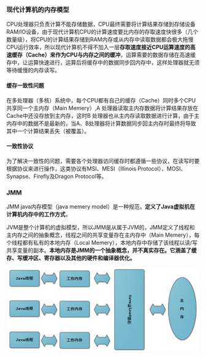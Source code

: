 ### 现代计算机的内存模型

CPU处理器只负责计算不能存储数据，CPU最终需要将计算结果存储到存储设备RAM/IO设备，由于现代计算机CPU的计算速度要比内存的存取速度快很多（几个数量级），将CPU的计算结果存储到RAM内存或从内存中读取数据都会极大拖慢CPU运行效率，所以现代计算机不得不加入一层**存取速度接近CPU运算速度的高速缓存（Cache）来作为CPU与内存之间的缓冲**，运算需要的数据存储在高速缓存中，让运算快速进行，运算后将缓存中的数据同步回内存中，这样处理器就无须等待缓慢的内存读写。



#### 缓存一致性问题

在多处理器（多核）系统中，每个CPU都有自己的缓存（Cache）同时多个CPU共享同一个主内存（Main Memery）,A 处理器读取主内存数据将计算结果存放在Cache中还没存放到主内存，这时B 处理器也从主内存读取数据进行计算，由于主内存中的数据不是最新的，当A、B处理器将计算数据同步回主内存时最终将导致其中一个计算结果丢失（被覆盖）。



#### 一致性协议

为了解决一致性的问题，需要各个处理器访问缓存时都遵循一些协议，在读写时要根据协议来进行操作，这类协议有MSI、MESI（Illinois Protocol）、MOSI、Synapse、Firefly及Dragon Protocol等。



### JMM

JMM  java内存模型（java memery model）是一种规范，**定义了Java虚拟机在计算机内存中的工作方式**，

JVM是整个计算机的虚拟模型，所以JMM是从属于JVM的，JMM定义了线程和主内存之间的抽象概念，线程之间的共享变量存在主内存中（Main Memery），每个线程都有私有的本地内存（Local Memery），本地内存中存储了该线程以读/写共享变量的副本。**本地内存是JMM的一个抽象概念，并不真实存在。它涵盖了缓存、写缓冲区、寄存器以及其他的硬件和编译器优化。**

![image/JMM.jpg](image\JMM.jpg)